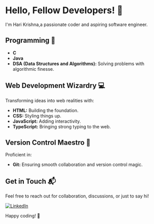 # Hello, Fellow Developers! 👋

I'm Hari Krishna,a passionate coder and aspiring software engineer.

## Programming 🚀
- **C** 
- **Java** 
- **DSA (Data Structures and Algorithms):** Solving problems with algorithmic finesse.

## Web Development Wizardry 💻
Transforming ideas into web realities with:
- **HTML:** Building the foundation.
- **CSS:** Styling things up.
- **JavaScript:** Adding interactivity.
- **TypeScript:** Bringing strong typing to the web.

## Version Control Maestro 🤖
Proficient in:
- **Git:** Ensuring smooth collaboration and version control magic.

## Get in Touch 📬
Feel free to reach out for collaboration, discussions, or just to say hi!

[![LinkedIn](https://img.shields.io/badge/LinkedIn-Connect-blue)](https://in.linkedin.com/in/hari-krishna-reddy-86659b249)

Happy coding! 🚀
